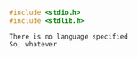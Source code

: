 ```C
#include <stdio.h>
#include <stdlib.h>
```


```
There is no language specified
So, whatever
```